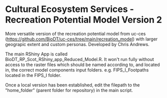 # Cultural Ecosystem Services - Recreation Potential Model Version 2

More versatile version of the recreation potential model from uc-ces (https://github.com/BioDT/uc-ces/tree/main/recreation_model) with larger geograpic extent and custom personas. Developed by Chris Andrews.

The main RShiny App is called BioDT_RP_Scot_RShiny_app_Reduced_Model.R.  It won't run fully without access to the raster files which should be named according to, and located in, the correct model components input folders.  e.g. FIPS_I_Footpaths located in the FIPS_I folder.

Once a local version has been established, edit the filepath to the "home_folder" (parent folder for repository) in the main script.

